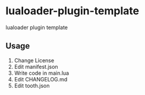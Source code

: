 # lualoader-plugin-template

lualoader plugin template

## Usage

1. Change License
2. Edit manifest.json
3. Write code in main.lua
4. Edit CHANGELOG.md
5. Edit tooth.json
